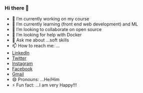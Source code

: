 ### Hi there 👋

- 🔭 I’m currently working on my course
- 🌱 I’m currently learning (front end web development) and ML
- 👯 I’m looking to collaborate on open source
- 🤔 I’m looking for help with Docker
- 💬 Ask me about ...soft skills
- 📫 How to reach me: ...
-    [Linkedln](www.linkedin.com/in/tilak-parajuli-777411179/)  
-    [Twitter](www.twitter.com/tilak_parajuli) 
-    [Instagram](www.instagram.com/tilak_parajuli)  
-    [Facebook](www.facebook.com/tilakparajuli122) 
-    [Gmail](meetilakparajuli122@gmail.com)
- 😄 Pronouns: ...He/Him
- ⚡ Fun fact: ...I am very Happy!!!

